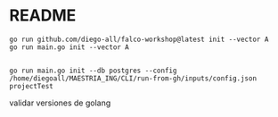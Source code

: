# README



    go run github.com/diego-all/falco-workshop@latest init --vector A
    go run main.go init --vector A


    go run main.go init --db postgres --config /home/diegoall/MAESTRIA_ING/CLI/run-from-gh/inputs/config.json projectTest


validar versiones de golang